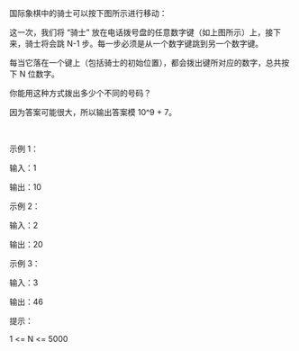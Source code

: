 国际象棋中的骑士可以按下图所示进行移动：



这一次，我们将 “骑士” 放在电话拨号盘的任意数字键（如上图所示）上，接下来，骑士将会跳 N-1 步。每一步必须是从一个数字键跳到另一个数字键。

每当它落在一个键上（包括骑士的初始位置），都会拨出键所对应的数字，总共按下 N 位数字。

你能用这种方式拨出多少个不同的号码？

因为答案可能很大，所以输出答案模 10^9 + 7。

 

示例 1：

输入：1

输出：10

示例 2：

输入：2

输出：20

示例 3：

输入：3

输出：46
 

提示：

1 <= N <= 5000

